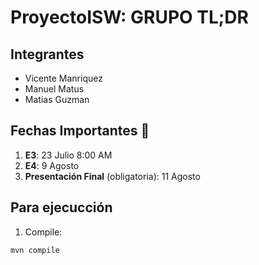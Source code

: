 # ProyectoISW: GRUPO TL;DR 
 ## Integrantes 
 + Vicente Manriquez 
 + Manuel Matus 
 + Matias Guzman 
 
## Fechas Importantes  📅

  1. **E3**: 23 Julio 8:00 AM 
  2. **E4**: 9 Agosto 
  3. **Presentación Final** (obligatoria): 11 Agosto
  
## Para ejecucción

1. Compile:
  ```bash
mvn compile 
```
  
  

  
